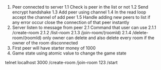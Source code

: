 1. Peer connected to server
1.1 Check is peer in the list or not
1.2 Send encrypt handshake 
1.3 Add peer using channel
1.4 In the read loop accept the channel of add peer
1.5 Handle adding new peers to list if any error occur close the connection of that peer instantly
2. Server listen to message from peer
2.1 Command that user can use
2.1.1 /create-room
2.1.2 /list-room
2.1.3 /join-room/(roomId)
2.1.4 /delete-room/(roomId) only owner can delete and also delete every room if the owner of the room disconnected
4. First peer will have starter money of 1000
5. Game state using atomic value to change the game state

telnet localhost 3000
/create-room
/join-room 123
/start